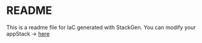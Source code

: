 # README
This is a readme file for IaC generated with StackGen.
You can modify your appStack -> [here](http://main.dev.stackgen.com/appstacks/7025c3ef-8d07-4f55-a93d-f2484fd1d8f9)
